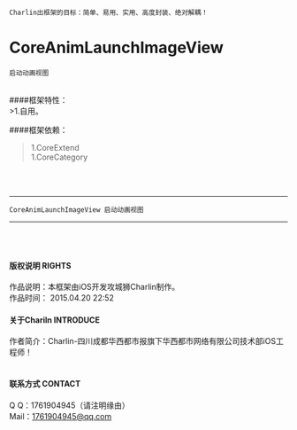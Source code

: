 
    Charlin出框架的目标：简单、易用、实用、高度封装、绝对解耦！

# CoreAnimLaunchImageView
    启动动画视图
<br />
####框架特性：<br />
>1.自用。

<br />

####框架依赖：<br />
>1.CoreExtend<br />
>1.CoreCategory

<br /><br />


-----
    CoreAnimLaunchImageView 启动动画视图
-----

<br /><br />

#### 版权说明 RIGHTS <br />
作品说明：本框架由iOS开发攻城狮Charlin制作。<br />
作品时间： 2015.04.20 22:52<br />


#### 关于Chariln INTRODUCE <br />
作者简介：Charlin-四川成都华西都市报旗下华西都市网络有限公司技术部iOS工程师！<br /><br />


#### 联系方式 CONTACT <br />
Q    Q：1761904945（请注明缘由）<br />
Mail：1761904945@qq.com<br />
